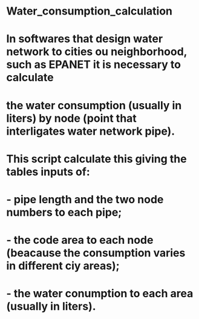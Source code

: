# Water_consumption_calculation

# In softwares that design water network to cities ou neighborhood, such as EPANET it is necessary to calculate 
# the water consumption (usually in liters) by node (point that interligates water network pipe).
# This script calculate this giving the tables inputs of: 
# - pipe length and the two node numbers to each pipe;
# - the code area to each node (beacause the consumption varies in different ciy areas);
# - the water conumption to each area (usually in liters).
